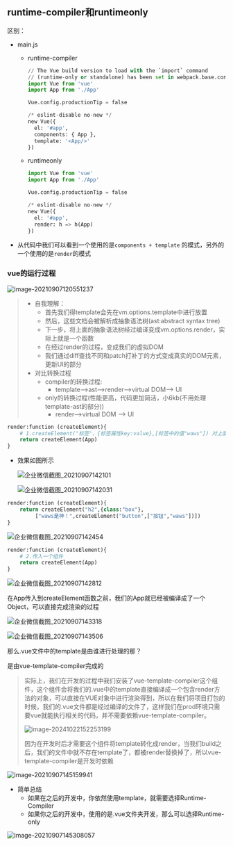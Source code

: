 ## runtime-compiler和runtimeonly

区别：

- main.js

  - runtime-compiler

    ```python
    // The Vue build version to load with the `import` command
    // (runtime-only or standalone) has been set in webpack.base.conf with an alias.
    import Vue from 'vue'
    import App from './App'
    
    Vue.config.productionTip = false
    
    /* eslint-disable no-new */
    new Vue({
      el: '#app',
      components: { App },
      template: '<App/>'
    })
    ```

  - runtimeonly

    ```python
    import Vue from 'vue'
    import App from './App'
    
    Vue.config.productionTip = false
    
    /* eslint-disable no-new */
    new Vue({
      el: '#app',
      render: h => h(App)
    })
    ```

- 从代码中我们可以看到一个使用的是`components + template` 的模式，另外的一个使用的是`render`的模式

### vue的运行过程

![image-20210907120551237](images/image-20210907120551237.png)

> - 自我理解：
>   - 首先我们得template会先在vm.options.template中进行放置
>   - 然后，这些文档会被解析成抽象语法树(ast:abstract syntax tree)
>   - 下一步，将上面的抽象语法树经过编译变成vm.options.render，实际上就是一个函数
>   - 在经过render的过程，变成我们的虚拟DOM
>   - 我们通过diff查找不同和patch打补丁的方式变成真实的DOM元素，更新UI的部分
> - 对比转换过程
>   - compiler的转换过程:
>     - template-->ast-->render-->virtual DOM--> UI
>   - only的转换过程(性能更高，代码更加简洁，小6kb(不用处理template-ast的部分))
>     - render-->virtual DOM --> UI

```python
render:function (createElement){
    # 1.createElement("标签"，{标签属性key:value},[标签中的值"waws"]) 对上面el:#app进行替换
    return createElement(App)
}
```

- 效果如图所示

  ![企业微信截图_20210907142101](images/企业微信截图_20210907142101.png)

  ![企业微信截图_20210907142031](images/企业微信截图_20210907142031.png)

```python
render:function (createElement){
    return createElement("h2",{class:"box"},
         ["waws是神！",createElement("button",["按钮","waws"])])
}
```

![企业微信截图_20210907142454](images/企业微信截图_20210907142454.png)

```python
render:function (createElement){
    # 2.传入一个组件
    return createElement(App)
}
```

![企业微信截图_20210907142812](images/企业微信截图_20210907142812.png)

在App传入到createElement函数之前，我们的App就已经被编译成了一个Object，可以直接完成渲染的过程

![企业微信截图_20210907143318](images/企业微信截图_20210907143318.png)

![企业微信截图_20210907143506](images/企业微信截图_20210907143506.png)

那么.vue文件中的template是由谁进行处理的那？

是由vue-template-compiler完成的

> 实际上，我们在开发的过程中我们安装了vue-template-compiler这个组件，这个组件会将我们的.vue中的template直接编译成一个包含render方法的对象，可以直接在VUE对象中进行渲染得到，所以在我们将项目打包的时候，我们的.vue文件都是经过编译的文件了，这样我们在prod环境只需要vue就能执行相关的代码，并不需要依赖vue-template-compiler。
>
> ![image-20241022152253199](images/image-20241022152253199.png)
>
> 因为在开发时后才需要这个组件将template转化成render，当我们build之后，我们的文件中就不存在template了，都被render替换掉了，所以vue-template-compiler是开发时依赖

![image-20210907145159941](images/image-20210907145159941.png)

- 简单总结
  - 如果在之后的开发中，你依然使用template，就需要选择Runtime-Compiler
  - 如果你之后的开发中，使用的是.vue文件夹开发，那么可以选择Runtime-only

![image-20210907145308057](images/image-20210907145308057.png)